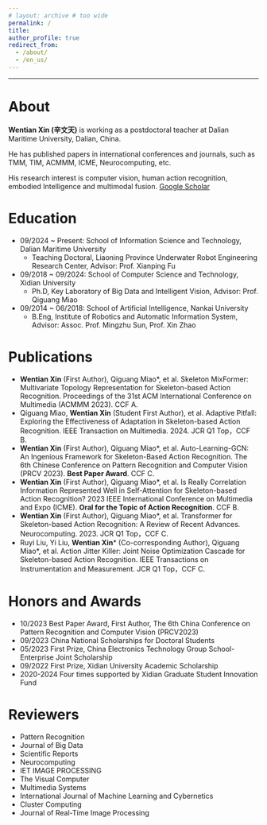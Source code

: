 ```yaml
---
# layout: archive # too wide
permalink: /
title:
author_profile: true
redirect_from: 
  - /about/
  - /en_us/
---
```


<!-- 主页上只展示客观成果，主观的东西和需要展开讲的东西放到其他页面 -->
---

# About

**Wentian Xin (辛文天)** is working as a postdoctoral teacher at Dalian Maritime University, Dalian, China. 

He has published papers in international conferences and journals, such as TMM, TIM, ACMMM, ICME, Neurocomputing, etc. 

His research interest is computer vision, human action recognition, embodied Intelligence and multimodal fusion. [Google Scholar](https://scholar.google.com/citations?user=rHMU9JcAAAAJ&hl=en "Google Scholar link")

# Education

- 09/2024 ~ Present: School of Information Science and Technology, Dalian Maritime University
    - Teaching Doctoral, Liaoning Province Underwater Robot Engineering Research Center, Advisor: Prof. Xianping Fu 
- 09/2018 ~ 09/2024: School of Computer Science and Technology, Xidian University 
    - Ph.D, Key Laboratory of Big Data and Intelligent Vision, Advisor: Prof. Qiguang Miao
- 09/2014 ~ 06/2018: School of Artificial Intelligence, Nankai University
    - B.Eng, Institute of Robotics and Automatic Information System, Advisor: Assoc. Prof. Mingzhu Sun, Prof. Xin Zhao 


# Publications

-	**Wentian Xin** (First Author), Qiguang Miao*, et al. Skeleton MixFormer: Multivariate Topology Representation for Skeleton-based Action Recognition. Proceedings of the 31st ACM International Conference on Multimedia (ACMMM 2023). CCF A.
- Qiguang Miao, **Wentian Xin** (Student First Author), et al. Adaptive Pitfall: Exploring the Effectiveness of Adaptation in Skeleton-based Action Recognition. IEEE Transaction on Multimedia. 2024. JCR Q1 Top，CCF B.
-	**Wentian Xin** (First Author), Qiguang Miao*, et al. Auto-Learning-GCN: An Ingenious Framework for Skeleton-Based Action Recognition. The 6th Chinese Conference on Pattern Recognition and Computer Vision (PRCV 2023). **Best Paper Award**. CCF C.
-	**Wentian Xin** (First Author), Qiguang Miao*, et al. Is Really Correlation Information Represented Well in Self-Attention for Skeleton-based Action Recognition? 2023 IEEE International Conference on Multimedia and Expo (ICME). **Oral for the Topic of Action Recognition**. CCF B.
-	**Wentian Xin** (First Author), Qiguang Miao*, et al. Transformer for Skeleton-based Action Recognition: A Review of Recent Advances. Neurocomputing. 2023. JCR Q1 Top，CCF C.
-	Ruyi Liu, Yi Liu, **Wentian Xin*** (Co-corresponding Author), Qiguang Miao*, et al. Action Jitter Killer: Joint Noise Optimization Cascade for Skeleton-based Action Recognition. IEEE Transactions on Instrumentation and Measurement. JCR Q1 Top，CCF C.

# Honors and Awards

- 10/2023 Best Paper Award, First Author, The 6th China Conference on Pattern Recognition and Computer Vision (PRCV2023)
- 09/2023 China National Scholarships for Doctoral Students
- 05/2023 First Prize, China Electronics Technology Group School-Enterprise Joint Scholarship
- 09/2022 First Prize, Xidian University Academic Scholarship
- 2020-2024 Four times supported by Xidian Graduate Student Innovation Fund

# Reviewers

- Pattern Recognition
- Journal of Big Data
- Scientific Reports
- Neurocomputing
- IET IMAGE PROCESSING
- The Visual Computer
- Multimedia Systems
- International Journal of Machine Learning and Cybernetics
- Cluster Computing
- Journal of Real-Time Image Processing

